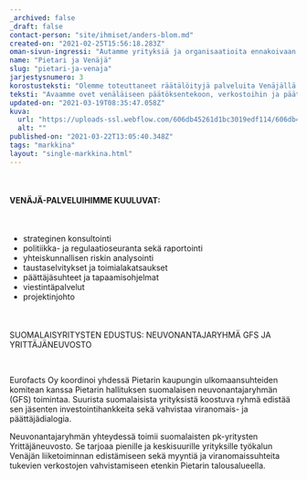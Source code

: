 ```yaml
---
_archived: false
_draft: false
contact-person: "site/ihmiset/anders-blom.md"
created-on: "2021-02-25T15:56:18.283Z"
oman-sivun-ingressi: "Autamme yrityksiä ja organisaatioita ennakoivaan ja vakaaseen toimintaan Venäjällä. Tarjoamme päättäjä- ja viranomaissuhteita tukevia palveluita, joilla edistetään asiakkaidemme liiketoimintaa ja sidosryhmävuoropuhelua. Autamme rakentamaan strategisia kumppanuuksia."
name: "Pietari ja Venäjä"
slug: "pietari-ja-venaja"
jarjestysnumero: 3
korostusteksti: "Olemme toteuttaneet räätälöityjä palveluita Venäjällä niin suurille kuin pienille yrityksille, julkisyhteisöille ja järjestöille vuodesta 1991 lähtien. Hyödynnämme kaikissa toimeksiannoissamme venäläistä osaamista ja suhdeverkostoa sekä Eurofactsin paikallisia asiantuntijoita Pietarissa ja Moskovassa."
teksti: "Avaamme ovet venäläiseen päätöksentekoon, verkostoihin ja päättäjien luo. Autamme asiakkaitamme esimerkiksi investointien ja lupaprosessien kanssa. Toimimme Venäjällä tiiviissä yhteistyössä eri ministeriöiden, virastojen, Pietarin kaupunginhallinnon sekä elinkeinoelämän järjestöjen kanssa."
updated-on: "2021-03-19T08:35:47.058Z"
kuva:
  url: "https://uploads-ssl.webflow.com/606db45261d1bc3019edf114/606db45261d1bce4a9edf121_AdobeStock_408893253_Preview.jpeg"
  alt: ""
published-on: "2021-03-22T13:05:40.348Z"
tags: "markkina"
layout: "single-markkina.html"
---
```


‍

#### VENÄJÄ-PALVELUIHIMME KUULUVAT:

‍

*   strateginen konsultointi
*   politiikka- ja regulaatioseuranta sekä raportointi
*   yhteiskunnallisen riskin analysointi
*   taustaselvitykset ja toimialakatsaukset
*   päättäjäsuhteet ja tapaamisohjelmat
*   viestintäpalvelut
*   projektinjohto

‍

####   
SUOMALAISYRITYSTEN EDUSTUS: NEUVONANTAJARYHMÄ GFS JA YRITTÄJÄNEUVOSTO

‍

Eurofacts Oy koordinoi yhdessä Pietarin kaupungin ulkomaansuhteiden komitean kanssa Pietarin hallituksen suomalaisen neuvonantajaryhmän (GFS) toimintaa. Suurista suomalaisista yrityksistä koostuva ryhmä edistää sen jäsenten investointihankkeita sekä vahvistaa viranomais- ja päättäjädialogia.

Neuvonantajaryhmän yhteydessä toimii suomalaisten pk-yritysten Yrittäjäneuvosto. Se tarjoaa pienille ja keskisuurille yrityksille työkalun Venäjän liiketoiminnan edistämiseen sekä myyntiä ja viranomaissuhteita tukevien verkostojen vahvistamiseen etenkin Pietarin talousalueella.

‍
